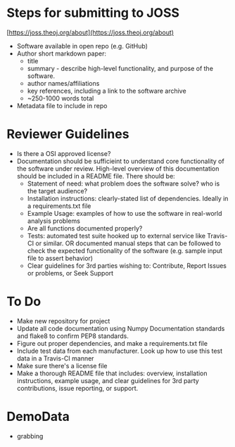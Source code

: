 # Steps for submitting to JOSS

[https://joss.theoj.org/about](https://joss.theoj.org/about)

* Software available in open repo (e.g. GitHub)
* Author short markdown paper:
	* title
	* summary - describe high-level functionality, and purpose of the software.
	* author names/affiliations
	* key references, including a link to the software archive
	* ~250-1000 words total
* Metadata file to include in repo


# Reviewer Guidelines

* Is there a OSI approved license?
* Documentation should be sufficieint to understand core functionality of the software under review. High-level overview of this documentation should be included in a README file. There should be:
	* Statement of need: what problem does the software solve? who is the target audience?
	* Installation instructions: clearly-stated list of dependencies. Ideally in a requirements.txt file
	* Example Usage: examples of how to use the software in real-world analysis problems
	* Are all functions documented properly?
	* Tests: automated test suite hooked up to external service like Travis-CI or similar. OR documented manual steps that can be followed to check the expected functionality of the software (e.g. sample input file to assert behavior)
	* Clear guidelines for 3rd parties wishing to: Contribute, Report Issues or problems, or Seek Support


# To Do
- Make new repository for project
- Update all code documentation using Numpy Documentation standards and flake8 to confirm PEP8 standards. 
- Figure out proper dependencies, and make a requirements.txt file
- Include test data from each manufacturer. Look up how to use this test data in a Travis-CI manner
- Make sure there's a license file
- Make a thorough README file that includes: overview, installation instructions, example usage, and clear guidelines for 3rd party contributions, issue reporting, or support. 


# DemoData

- grabbing 